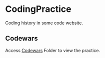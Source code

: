 # CodingPractice
Coding history in some code website.

## Codewars
Access [Codewars](Codewars) Folder to view the practice.